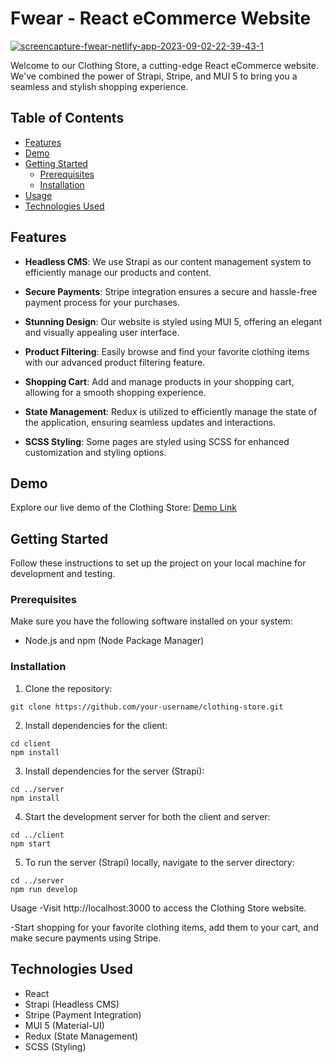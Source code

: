 # Fwear - React eCommerce Website

<a href="https://imgbb.com/"><img src="https://i.ibb.co/wSWSL91/screencapture-fwear-netlify-app-2023-09-02-22-39-43-1.png" alt="screencapture-fwear-netlify-app-2023-09-02-22-39-43-1" border="0"></a> 


Welcome to our Clothing Store, a cutting-edge React eCommerce website. We've combined the power of Strapi, Stripe, and MUI 5 to bring you a seamless and stylish shopping experience. 

## Table of Contents

- [Features](#features)
- [Demo](#demo)
- [Getting Started](#getting-started)
  - [Prerequisites](#prerequisites)
  - [Installation](#installation)
- [Usage](#usage)
- [Technologies Used](#technologies-used)


## Features

- **Headless CMS**: We use Strapi as our content management system to efficiently manage our products and content.

- **Secure Payments**: Stripe integration ensures a secure and hassle-free payment process for your purchases.

- **Stunning Design**: Our website is styled using MUI 5, offering an elegant and visually appealing user interface.

- **Product Filtering**: Easily browse and find your favorite clothing items with our advanced product filtering feature.

- **Shopping Cart**: Add and manage products in your shopping cart, allowing for a smooth shopping experience.

- **State Management**: Redux is utilized to efficiently manage the state of the application, ensuring seamless updates and interactions.

- **SCSS Styling**: Some pages are styled using SCSS for enhanced customization and styling options.

## Demo

Explore our live demo of the Clothing Store: [Demo Link](https://fwear.netlify.app/)

## Getting Started

Follow these instructions to set up the project on your local machine for development and testing.

### Prerequisites

Make sure you have the following software installed on your system:

- Node.js and npm (Node Package Manager)

### Installation

1. Clone the repository:


```
git clone https://github.com/your-username/clothing-store.git
````

2. Install dependencies for the client:
````
cd client
npm install
 ````

3. Install dependencies for the server (Strapi):
````
cd ../server
npm install
````

4. Start the development server for both the client and server:
````
cd ../client
npm start
 ````

5. To run the server (Strapi) locally, navigate to the server directory:
````
cd ../server
npm run develop
 ````

Usage
-Visit http://localhost:3000 to access the Clothing Store website.

-Start shopping for your favorite clothing items, add them to your cart, and make secure payments using Stripe.

## Technologies Used
- React
- Strapi (Headless CMS)
- Stripe (Payment Integration)
- MUI 5 (Material-UI)
- Redux (State Management)
- SCSS (Styling)
